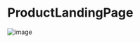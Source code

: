 # ProductLandingPage

![image](https://github.com/AdBinay/ProductLandingPage/assets/132814477/c2d1029c-74bb-45ab-bee6-d37c03ef43af)
